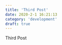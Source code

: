 ```yaml
---
title: 'Third Post'
date: 2020-2-1 16:21:13
category: 'development'
draft: true
---
```


Third Post
